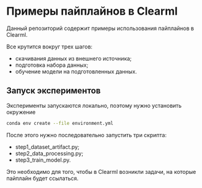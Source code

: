 # Примеры пайплайнов в Clearml

Данный репозиторий содержит примеры использования пайплайнов в Clearml.

Все крутится вокруг трех шагов:
- скачивания данных из внешнего источника;
- подготовка набора данных;
- обучение модели на подготовленных данных.

## Запуск экспериментов

Эксперименты запускаются локально, поэтому нужно установить окружение

```bash
conda env create --file environment.yml
```

После этого нужно последовательно запустить три скрипта:
- step1_dataset_artifact.py;
- step2_data_processing.py;
- step3_train_model.py.

Это необходимо для того, чтобы в Clearml возникли задачи, на которые пайплайн будет ссылаться.